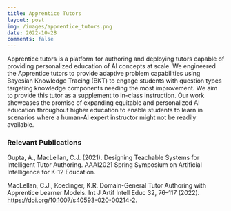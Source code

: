 ```yaml
---
title: Apprentice Tutors
layout: post
img: /images/apprentice_tutors.png
date: 2022-10-28
comments: false
---
```


Apprentice tutors is a platform for authoring and deploying tutors capable of providing personalized education of AI concepts at scale. We engineered the Apprentice tutors to provide adaptive problem capabilities using Bayesian Knowledge Tracing (BKT) to engage students with question types targeting knowledge components needing the most improvement. We aim to provide this tutor as a supplement to in-class instruction. Our work showcases the promise of expanding equitable and personalized AI education throughout higher education to enable students to learn in scenarios where a human-AI expert instructor might not be readily available.

### Relevant Publications

Gupta, A., MacLellan, C.J. (2021). Designing Teachable Systems for Intelligent Tutor Authoring. 
AAAI2021 Spring Symposium on Artificial Intelligence for K-12 Education. 
[<i class="far fa-file-pdf"></i>][AAAI2021-paper]
[<i class="fab fa-youtube"></i>][AAAI2021-talk]

MacLellan, C.J., Koedinger, K.R. Domain-General Tutor Authoring with Apprentice Learner Models. 
Int J Artif Intell Educ 32, 76–117 (2022). https://doi.org/10.1007/s40593-020-00214-2. 
[<i class="far fa-file-pdf"></i>][domain-general-paper]
[<i class="fab fa-youtube"></i>][domain-general-talk]


[AAAI2021-talk]: https://youtu.be/UV7r9yvz5I0
[AAAI2021-paper]: https://chrismaclellan.com/media/publications/Designing-Teachable-Systems-for-Intelligent-Tutor-Authoring.pdf

[domain-general-paper]: https://1513041.mediaspace.kaltura.com/media/Domain-General+Tutor+Authoring+with+Apprentice+Learner+Models/1_3cr9bwtc
[domain-general-talk]: https://link.springer.com/article/10.1007/s40593-020-00214-2